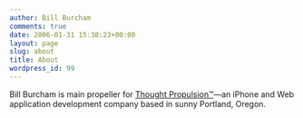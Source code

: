 ```yaml
---
author: Bill Burcham
comments: true
date: 2006-01-31 15:38:23+00:00
layout: page
slug: about
title: About
wordpress_id: 99
---
```


Bill Burcham is main propeller for [Thought Propulsion™](http://thoughtpropulsion.com)—an iPhone and Web application development company based in sunny Portland, Oregon.
